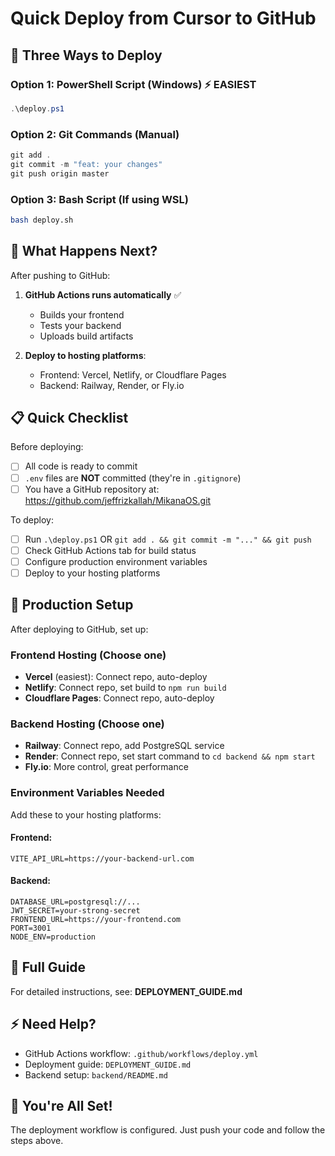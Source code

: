 # Quick Deploy from Cursor to GitHub

## 🎯 Three Ways to Deploy

### Option 1: PowerShell Script (Windows) ⚡ **EASIEST**
```powershell
.\deploy.ps1
```

### Option 2: Git Commands (Manual)
```powershell
git add .
git commit -m "feat: your changes"
git push origin master
```

### Option 3: Bash Script (If using WSL)
```bash
bash deploy.sh
```

## 🚀 What Happens Next?

After pushing to GitHub:

1. **GitHub Actions runs automatically** ✅
   - Builds your frontend
   - Tests your backend
   - Uploads build artifacts

2. **Deploy to hosting platforms**:
   - Frontend: Vercel, Netlify, or Cloudflare Pages
   - Backend: Railway, Render, or Fly.io

## 📋 Quick Checklist

Before deploying:
- [ ] All code is ready to commit
- [ ] `.env` files are **NOT** committed (they're in `.gitignore`)
- [ ] You have a GitHub repository at: https://github.com/jeffrizkallah/MikanaOS.git

To deploy:
- [ ] Run `.\deploy.ps1` OR `git add . && git commit -m "..." && git push`
- [ ] Check GitHub Actions tab for build status
- [ ] Configure production environment variables
- [ ] Deploy to your hosting platforms

## 🔧 Production Setup

After deploying to GitHub, set up:

### Frontend Hosting (Choose one)
- **Vercel** (easiest): Connect repo, auto-deploy
- **Netlify**: Connect repo, set build to `npm run build`
- **Cloudflare Pages**: Connect repo, auto-deploy

### Backend Hosting (Choose one)
- **Railway**: Connect repo, add PostgreSQL service
- **Render**: Connect repo, set start command to `cd backend && npm start`
- **Fly.io**: More control, great performance

### Environment Variables Needed

Add these to your hosting platforms:

#### Frontend:
```
VITE_API_URL=https://your-backend-url.com
```

#### Backend:
```
DATABASE_URL=postgresql://...
JWT_SECRET=your-strong-secret
FRONTEND_URL=https://your-frontend.com
PORT=3001
NODE_ENV=production
```

## 📖 Full Guide

For detailed instructions, see: **DEPLOYMENT_GUIDE.md**

## ⚡ Need Help?

- GitHub Actions workflow: `.github/workflows/deploy.yml`
- Deployment guide: `DEPLOYMENT_GUIDE.md`
- Backend setup: `backend/README.md`

## 🎉 You're All Set!

The deployment workflow is configured. Just push your code and follow the steps above.

